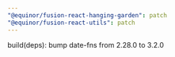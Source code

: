 ```yaml
---
"@equinor/fusion-react-hanging-garden": patch
"@equinor/fusion-react-utils": patch
---
```


build(deps): bump date-fns from 2.28.0 to 3.2.0
